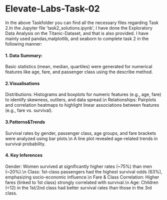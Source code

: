 # Elevate-Labs-Task-02

In the above Taskfolder you can find all the necessary files regarding Task 2.In the Jupyter file 'task2_solutions.ipynb', I have done the Exploratory Data Analysis on the Titanic-Dataset, and that is also provided. I have mainly used pandas,matplotlib, and seaborn to complete task 2 in the following manner:

#### 1. Data Summary:
Basic statistics (mean, median, quartiles) were generated for numerical features like age, fare, and passenger class using the describe method.

#### 2.Visualisations
Distributions: Histograms and boxplots for numeric features (e.g., age, fare) to identify skewness, outliers, and data spread.\n
Relationships: Pairplots and correlation heatmaps to highlight linear associations between features (e.g., fare vs. survival).

#### 3.Patterns&Trends
Survival rates by gender, passenger class, age groups, and fare brackets were analyzed using bar plots.\n
A line plot revealed age-related trends in survival probability.

#### 4. Key Inferences
Gender: Women survived at significantly higher rates (~75%) than men (~20%).\n
Class: 1st-class passengers had the highest survival odds (63%), emphasizing socio-economic influence.\n
Fare & Class Correlation: Higher fares (linked to 1st class) strongly correlated with survival.\n
Age: Children (<12) in the 1st/2nd class had better survival rates than those in the 3rd class.

